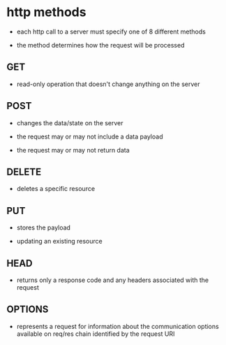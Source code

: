 # http methods

- each http call to a server must specify one of 8 different methods

- the method determines how the request will be processed

## GET

- read-only operation that doesn't change anything on the server

## POST

- changes the data/state on the server

- the request may or may not include a data payload

- the request may or may not return data


## DELETE

- deletes a specific resource

## PUT

- stores the payload

- updating an existing resource

## HEAD

- returns only a response code and any headers associated with the request

## OPTIONS

- represents a request for information about the communication options available
  on req/res chain identified by the request URI
